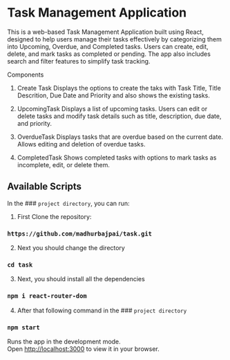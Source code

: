 # Task Management Application
This is a web-based Task Management Application built using React, designed to help users manage their tasks effectively by categorizing them into Upcoming, Overdue, and Completed tasks. Users can create, edit, delete, and mark tasks as completed or pending. The app also includes search and filter features to simplify task tracking.

Components
1. Create Task 
Displays the options to create the taks with Task Title, Title Descrition, Due Date and Priority
and also shows the existing tasks.
2. UpcomingTask
Displays a list of upcoming tasks. Users can edit or delete tasks and modify task details such as title, description, due date, and priority.

3. OverdueTask
Displays tasks that are overdue based on the current date. Allows editing and deletion of overdue tasks.

4. CompletedTask
Shows completed tasks with options to mark tasks as incomplete, edit, or delete them.

## Available Scripts

In the ### `project directory`, you can run:
1. First Clone the repository:
### `https://github.com/madhurbajpai/task.git`
2. Next you should change the directory
### `cd task`
3. Next, you should install all the dependencies
### `npm i react-router-dom`
4. After that following command in the ### `project directory`
### `npm start`

Runs the app in the development mode.\
Open [http://localhost:3000](http://localhost:3000) to view it in your browser.